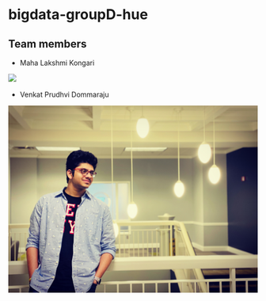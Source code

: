 # bigdata-groupD-hue

## Team members

- Maha Lakshmi Kongari

![](https://github.com/MAHALAKSHMIKONGARI/bigdata-groupD-hue/blob/master/pp.jpg?raw=true)

- Venkat Prudhvi Dommaraju

![](0E2CF0AB-615B-4B0F-885E-DDE56C8613F8.jpg)
